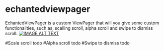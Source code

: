 # echantedviewpager
EchantedViewPager is a custom ViewPager that will you give some custom functionalities, such as, scalling scroll, alpha scroll and swipe to dismiss scroll.
[![IMAGE ALT TEXT](http://img.youtube.com/vi/Ca7G2DqXSsc/0.jpg)](http://www.youtube.com/watch?v=Ca7G2DqXSsc "Echanted view pager")

#Scale scroll
todo
#Alpha scroll
todo
#Swipe to dismiss
todo